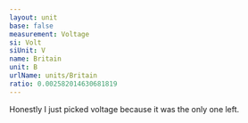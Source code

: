 ```yaml
---
layout: unit
base: false
measurement: Voltage
si: Volt
siUnit: V
name: Britain
unit: B
urlName: units/Britain
ratio: 0.002582014630681819
---
```


Honestly I just picked voltage because it was the only one left.